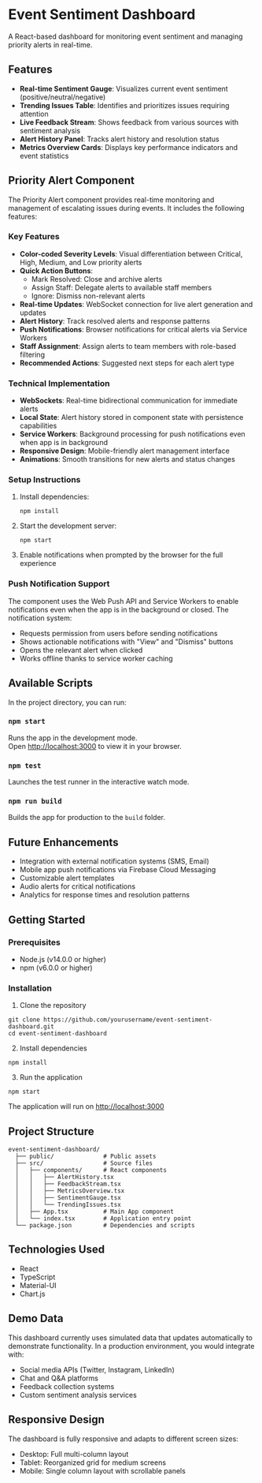 # Event Sentiment Dashboard

A React-based dashboard for monitoring event sentiment and managing priority alerts in real-time.

## Features

- **Real-time Sentiment Gauge**: Visualizes current event sentiment (positive/neutral/negative)
- **Trending Issues Table**: Identifies and prioritizes issues requiring attention
- **Live Feedback Stream**: Shows feedback from various sources with sentiment analysis
- **Alert History Panel**: Tracks alert history and resolution status
- **Metrics Overview Cards**: Displays key performance indicators and event statistics

## Priority Alert Component

The Priority Alert component provides real-time monitoring and management of escalating issues during events. It includes the following features:

### Key Features

- **Color-coded Severity Levels**: Visual differentiation between Critical, High, Medium, and Low priority alerts
- **Quick Action Buttons**: 
  - Mark Resolved: Close and archive alerts
  - Assign Staff: Delegate alerts to available staff members
  - Ignore: Dismiss non-relevant alerts
- **Real-time Updates**: WebSocket connection for live alert generation and updates
- **Alert History**: Track resolved alerts and response patterns
- **Push Notifications**: Browser notifications for critical alerts via Service Workers
- **Staff Assignment**: Assign alerts to team members with role-based filtering
- **Recommended Actions**: Suggested next steps for each alert type

### Technical Implementation

- **WebSockets**: Real-time bidirectional communication for immediate alerts
- **Local State**: Alert history stored in component state with persistence capabilities
- **Service Workers**: Background processing for push notifications even when app is in background
- **Responsive Design**: Mobile-friendly alert management interface
- **Animations**: Smooth transitions for new alerts and status changes

### Setup Instructions

1. Install dependencies:
   ```
   npm install
   ```

2. Start the development server:
   ```
   npm start
   ```

3. Enable notifications when prompted by the browser for the full experience

### Push Notification Support

The component uses the Web Push API and Service Workers to enable notifications even when the app is in the background or closed. The notification system:

- Requests permission from users before sending notifications
- Shows actionable notifications with "View" and "Dismiss" buttons
- Opens the relevant alert when clicked
- Works offline thanks to service worker caching

## Available Scripts

In the project directory, you can run:

### `npm start`

Runs the app in the development mode.\
Open [http://localhost:3000](http://localhost:3000) to view it in your browser.

### `npm test`

Launches the test runner in the interactive watch mode.

### `npm run build`

Builds the app for production to the `build` folder.

## Future Enhancements

- Integration with external notification systems (SMS, Email)
- Mobile app push notifications via Firebase Cloud Messaging
- Customizable alert templates
- Audio alerts for critical notifications
- Analytics for response times and resolution patterns

## Getting Started

### Prerequisites

- Node.js (v14.0.0 or higher)
- npm (v6.0.0 or higher)

### Installation

1. Clone the repository
```
git clone https://github.com/yourusername/event-sentiment-dashboard.git
cd event-sentiment-dashboard
```

2. Install dependencies
```
npm install
```

3. Run the application
```
npm start
```

The application will run on [http://localhost:3000](http://localhost:3000)

## Project Structure

```
event-sentiment-dashboard/
  ├── public/              # Public assets
  ├── src/                 # Source files
  │   ├── components/      # React components
  │   │   ├── AlertHistory.tsx
  │   │   ├── FeedbackStream.tsx
  │   │   ├── MetricsOverview.tsx
  │   │   ├── SentimentGauge.tsx
  │   │   └── TrendingIssues.tsx
  │   ├── App.tsx          # Main App component
  │   └── index.tsx        # Application entry point
  └── package.json         # Dependencies and scripts
```

## Technologies Used

- React
- TypeScript
- Material-UI
- Chart.js

## Demo Data

This dashboard currently uses simulated data that updates automatically to demonstrate functionality. In a production environment, you would integrate with:

- Social media APIs (Twitter, Instagram, LinkedIn)
- Chat and Q&A platforms
- Feedback collection systems
- Custom sentiment analysis services

## Responsive Design

The dashboard is fully responsive and adapts to different screen sizes:
- Desktop: Full multi-column layout
- Tablet: Reorganized grid for medium screens
- Mobile: Single column layout with scrollable panels 